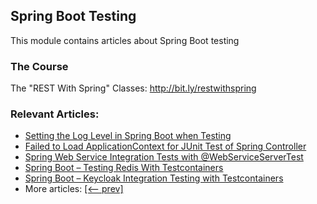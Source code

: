## Spring Boot Testing

This module contains articles about Spring Boot testing

### The Course

The "REST With Spring" Classes: http://bit.ly/restwithspring

### Relevant Articles:

- [Setting the Log Level in Spring Boot when Testing](https://www.baeldung.com/spring-boot-testing-log-level)
- [Failed to Load ApplicationContext for JUnit Test of Spring Controller](https://www.baeldung.com/spring-junit-failed-to-load-applicationcontext)
- [Spring Web Service Integration Tests with @WebServiceServerTest](https://www.baeldung.com/spring-webserviceservertest)
- [Spring Boot – Testing Redis With Testcontainers](https://www.baeldung.com/spring-boot-redis-testcontainers)
- [Spring Boot – Keycloak Integration Testing with Testcontainers](https://www.baeldung.com/spring-boot-keycloak-integration-testing)
- More articles: [[<-- prev]](../spring-boot-testing)
